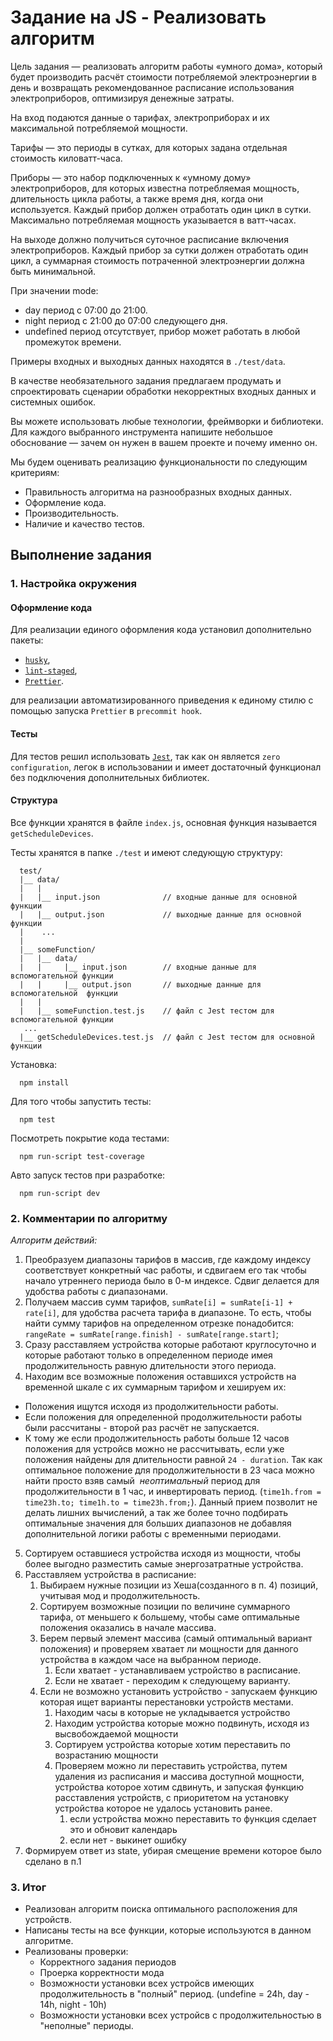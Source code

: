 # Задание на JS - Реализовать алгоритм

Цель задания — реализовать алгоритм работы «умного дома», который будет производить расчёт стоимости потребляемой электроэнергии в день и возвращать рекомендованное расписание использования электроприборов, оптимизируя денежные затраты.

На вход подаются данные о тарифах, электроприборах и их максимальной потребляемой мощности.

Тарифы — это периоды в сутках, для которых задана отдельная стоимость киловатт-часа.

Приборы — это набор подключенных к «умному дому» электроприборов, для которых известна потребляемая мощность, длительность цикла работы, а также время дня, когда они используется. Каждый прибор должен отработать один цикл в сутки. Максимально потребляемая мощность указывается в ватт-часах.

На выходе должно получиться суточное расписание включения электроприборов. Каждый прибор за сутки должен отработать один цикл, а суммарная стоимость потраченной электроэнергии должна быть минимальной.

При значении mode:

- day период с 07:00 до 21:00.
- night период с 21:00 до 07:00 следующего дня.
- undefined период отсутствует, прибор может работать в любой промежуток времени.

Примеры входных и выходных данных находятся в `./test/data`.

В качестве необязательного задания предлагаем продумать и спроектировать сценарии обработки некорректных входных данных и системных ошибок.

Вы можете использовать любые технологии, фреймворки и библиотеки. Для каждого выбранного инструмента напишите небольшое обоснование — зачем он нужен в вашем проекте и почему именно он.

Мы будем оценивать реализацию функциональности по следующим критериям:

- Правильность алгоритма на разнообразных входных данных.
- Оформление кода.
- Производительность.
- Наличие и качество тестов.

## Выполнение задания

### 1. Настройка окружения

#### Оформление кода

Для реализации единого оформления кода установил дополнительно пакеты:

- [`husky`](https://www.npmjs.com/package/husky),
- [`lint-staged`](https://www.npmjs.com/package/lint-staged),
- [`Prettier`](https://www.npmjs.com/package/prettier).

для реализации автоматизированного приведения к единому стилю с помощью запуска `Prettier` в `precommit hook`.

#### Тесты

Для тестов решил использовать [`Jest`](https://jestjs.io/en/), так как он является `zero configuration`, легок в использовании и имеет достаточный функционал без подключения дополнительных библиотек.

#### Структура

Все функции хранятся в файле `index.js`, основная функция называется `getScheduleDevices`.

Тесты хранятся в папке `./test` и имеют следующую структуру:

```
  test/
  |__ data/
  |   |
  |   |__ input.json              // входные данные для основной функции
  |   |__ output.json             // выходные данные для основной функции
  |    ...
  |
  |__ someFunction/
  |   |__ data/
  |   |     |__ input.json        // входные данные для вспомогательной функции
  |   |     |__ output.json       // выходные данные для вспомогательной  функции
  |   |
  |   |__ someFunction.test.js    // файл с Jest тестом для вспомогательной функции
   ...
  |__ getScheduleDevices.test.js  // файл с Jest тестом для основной функции
```

Установка:
```
  npm install
```

Для того чтобы запустить тесты:
```
  npm test
```

Посмотреть покрытие кода тестами:
```
  npm run-script test-coverage
```

Авто запуск тестов при разработке:
```
  npm run-script dev
```

### 2. Комментарии по алгоритму

_*Алгоритм действий:*_
1. Преобразуем диапазоны тарифов в массив, где каждому индексу соответствует конкретный час работы, и сдвигаем его так чтобы начало утреннего периода было в 0-м индексе. Сдвиг делается для удобства работы с диапазонами.
2. Получаем массив сумм тарифов, `sumRate[i] = sumRate[i-1] + rate[i]`, для удобства расчета тарифа в диапазоне. То есть, чтобы найти сумму тарифов на определенном отрезке понадобится: `rangeRate = sumRate[range.finish] - sumRate[range.start]`;
3. Сразу расставляем устройства которые работают круглосуточно и которые работают только в определенном периоде имея продолжительность равную длительности этого периода.
4. Находим все возможные положения оставшихся устройств на временной шкале с их суммарным тарифом и хешируем их:
  - Положения ищутся исходя из продолжительности работы.
  - Если положения для определенной продолжительности работы были рассчитаны - второй раз расчёт не запускается.
  - К тому же если продолжительность работы больше 12 часов положения для устройсв можно не рассчитывать, если уже положения найдены для длительности равной `24 - duration`. Так как оптимальное положение для продолжительности в 23 часа можно найти просто взяв самый  *неоптимальный* период для продолжительности в 1 час, и инвертировать период. (`time1h.from = time23h.to; time1h.to = time23h.from;`). Данный прием позволит не делать лишних вычислений, а так же более точно подбирать оптимальные значения для больших диапазонов не добавляя дополнительной логики работы с временными периодами.
5. Сортируем оставшиеся устройства исходя из мощности, чтобы более выгодно разместить самые энергозатратные устройства.
6. Расставляем устройства в расписание:
    1. Выбираем нужные позиции из Хеша(созданного в п. 4) позиций, учитывая мод и продолжительность.
    2. Сортируем возможные позиции по величине суммарного тарифа, от меньшего к большему, чтобы саме оптимальные положения оказались в начале массива.
    3. Берем первый элемент массива (самый оптимальный вариант положения) и проверяем хватает ли мощности для данного устройства в каждом часе на выбранном периоде.
        1. Если хватает - устанавливаем устройство в расписание.
        2. Если не хватает - переходим к следующему варианту.
    4. Если не возможно установить устройство - запускаем функцию которая ищет варианты перестановки устройств местами.
        1. Находим часы в которые не укладывается устройство
        2. Находим устройства которые можно подвинуть, исходя из высвобождаемой мощности
        3. Сортируем устройства которые хотим переставить по возрастанию мощности
        4. Проверяем можно ли переставить устройства, путем удаления из расписания и массива доступной мощности, устройства которое хотим сдвинуть, и запуская функцию расставления устройств, с приоритетом на установку устройства которое не удалось установить ранее.
            1. если устройства можно переставить то функция сделает это и обновит календарь
            2. если нет - выкинет ошибку
7. Формируем ответ из state, убирая смещение времени которое было сделано в п.1

### 3. Итог
- Реализован алгоритм поиска оптимального расположения для устройств.
- Написаны тесты на все функции, которые используются в данном алгоритме.
- Реализованы проверки:
  - Корректного задания периодов
  - Проерка корректности мода
  - Возможности установки всех устройсв имеющих продолжительность в "полный" период. (undefine = 24h, day - 14h, night - 10h)
  - Возможности установки всех устройсв с продолжительностью в "неполные" периоды.
